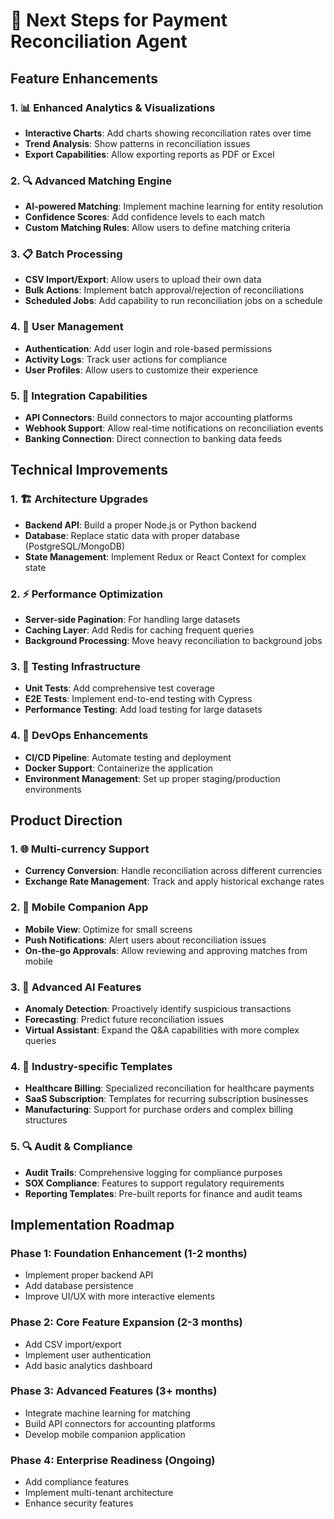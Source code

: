 # 🚀 Next Steps for Payment Reconciliation Agent

## Feature Enhancements

### 1. 📊 Enhanced Analytics & Visualizations
- **Interactive Charts**: Add charts showing reconciliation rates over time
- **Trend Analysis**: Show patterns in reconciliation issues
- **Export Capabilities**: Allow exporting reports as PDF or Excel

### 2. 🔍 Advanced Matching Engine
- **AI-powered Matching**: Implement machine learning for entity resolution
- **Confidence Scores**: Add confidence levels to each match
- **Custom Matching Rules**: Allow users to define matching criteria

### 3. 📋 Batch Processing
- **CSV Import/Export**: Allow users to upload their own data
- **Bulk Actions**: Implement batch approval/rejection of reconciliations
- **Scheduled Jobs**: Add capability to run reconciliation jobs on a schedule

### 4. 👤 User Management
- **Authentication**: Add user login and role-based permissions
- **Activity Logs**: Track user actions for compliance
- **User Profiles**: Allow users to customize their experience

### 5. 🔄 Integration Capabilities
- **API Connectors**: Build connectors to major accounting platforms
- **Webhook Support**: Allow real-time notifications on reconciliation events
- **Banking Connection**: Direct connection to banking data feeds

## Technical Improvements

### 1. 🏗️ Architecture Upgrades
- **Backend API**: Build a proper Node.js or Python backend
- **Database**: Replace static data with proper database (PostgreSQL/MongoDB)
- **State Management**: Implement Redux or React Context for complex state

### 2. ⚡ Performance Optimization
- **Server-side Pagination**: For handling large datasets
- **Caching Layer**: Add Redis for caching frequent queries
- **Background Processing**: Move heavy reconciliation to background jobs

### 3. 🧪 Testing Infrastructure
- **Unit Tests**: Add comprehensive test coverage
- **E2E Tests**: Implement end-to-end testing with Cypress
- **Performance Testing**: Add load testing for large datasets

### 4. 🔧 DevOps Enhancements
- **CI/CD Pipeline**: Automate testing and deployment
- **Docker Support**: Containerize the application
- **Environment Management**: Set up proper staging/production environments

## Product Direction

### 1. 🌐 Multi-currency Support
- **Currency Conversion**: Handle reconciliation across different currencies
- **Exchange Rate Management**: Track and apply historical exchange rates

### 2. 📱 Mobile Companion App
- **Mobile View**: Optimize for small screens
- **Push Notifications**: Alert users about reconciliation issues
- **On-the-go Approvals**: Allow reviewing and approving matches from mobile

### 3. 🤖 Advanced AI Features
- **Anomaly Detection**: Proactively identify suspicious transactions
- **Forecasting**: Predict future reconciliation issues
- **Virtual Assistant**: Expand the Q&A capabilities with more complex queries

### 4. 💼 Industry-specific Templates
- **Healthcare Billing**: Specialized reconciliation for healthcare payments
- **SaaS Subscription**: Templates for recurring subscription businesses
- **Manufacturing**: Support for purchase orders and complex billing structures

### 5. 🔍 Audit & Compliance
- **Audit Trails**: Comprehensive logging for compliance purposes
- **SOX Compliance**: Features to support regulatory requirements
- **Reporting Templates**: Pre-built reports for finance and audit teams

## Implementation Roadmap

### Phase 1: Foundation Enhancement (1-2 months)
- Implement proper backend API
- Add database persistence
- Improve UI/UX with more interactive elements

### Phase 2: Core Feature Expansion (2-3 months)
- Add CSV import/export
- Implement user authentication
- Add basic analytics dashboard

### Phase 3: Advanced Features (3+ months)
- Integrate machine learning for matching
- Build API connectors for accounting platforms
- Develop mobile companion application

### Phase 4: Enterprise Readiness (Ongoing)
- Add compliance features
- Implement multi-tenant architecture
- Enhance security features